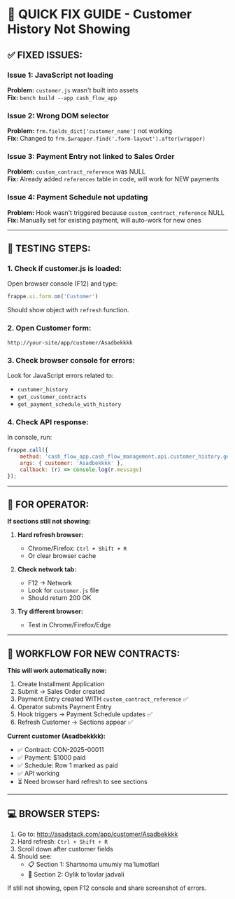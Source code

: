 # 🔧 QUICK FIX GUIDE - Customer History Not Showing

## ✅ FIXED ISSUES:

### Issue 1: JavaScript not loading
**Problem:** `customer.js` wasn't built into assets  
**Fix:** `bench build --app cash_flow_app`

### Issue 2: Wrong DOM selector
**Problem:** `frm.fields_dict['customer_name']` not working  
**Fix:** Changed to `frm.$wrapper.find('.form-layout').after(wrapper)`

### Issue 3: Payment Entry not linked to Sales Order  
**Problem:** `custom_contract_reference` was NULL  
**Fix:** Already added `references` table in code, will work for NEW payments

### Issue 4: Payment Schedule not updating
**Problem:** Hook wasn't triggered because `custom_contract_reference` NULL  
**Fix:** Manually set for existing payment, will auto-work for new ones

---

## 🧪 TESTING STEPS:

### 1. Check if customer.js is loaded:
Open browser console (F12) and type:
```javascript
frappe.ui.form.on('Customer')
```
Should show object with `refresh` function.

### 2. Open Customer form:
```
http://your-site/app/customer/Asadbekkkk
```

### 3. Check browser console for errors:
Look for JavaScript errors related to:
- `customer_history`
- `get_customer_contracts`
- `get_payment_schedule_with_history`

### 4. Check API response:
In console, run:
```javascript
frappe.call({
    method: 'cash_flow_app.cash_flow_management.api.customer_history.get_customer_contracts',
    args: { customer: 'Asadbekkkk' },
    callback: (r) => console.log(r.message)
});
```

---

## 📱 FOR OPERATOR:

**If sections still not showing:**

1. **Hard refresh browser:**
   - Chrome/Firefox: `Ctrl + Shift + R`
   - Or clear browser cache

2. **Check network tab:**
   - F12 → Network
   - Look for `customer.js` file
   - Should return 200 OK

3. **Try different browser:**
   - Test in Chrome/Firefox/Edge

---

## 🔄 WORKFLOW FOR NEW CONTRACTS:

**This will work automatically now:**

1. Create Installment Application
2. Submit → Sales Order created
3. Payment Entry created WITH `custom_contract_reference` ✅
4. Operator submits Payment Entry
5. Hook triggers → Payment Schedule updates ✅
6. Refresh Customer → Sections appear ✅

**Current customer (Asadbekkkk):**
- ✅ Contract: CON-2025-00011
- ✅ Payment: $1000 paid
- ✅ Schedule: Row 1 marked as paid
- ✅ API working
- ⏳ Need browser hard refresh to see sections

---

## 💻 BROWSER STEPS:

1. Go to: http://asadstack.com/app/customer/Asadbekkkk
2. Hard refresh: `Ctrl + Shift + R`
3. Scroll down after customer fields
4. Should see:
   - 📋 Section 1: Shartnoma umumiy ma'lumotlari
   - 📅 Section 2: Oylik to'lovlar jadvali

If still not showing, open F12 console and share screenshot of errors.
